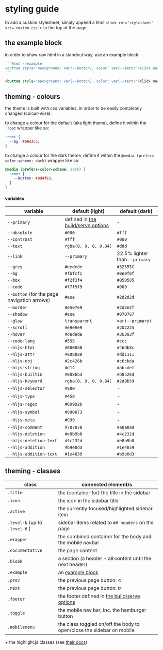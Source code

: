 # styling guide

to add a custom stylesheet, simply append a html
`<link rel='stylesheet' src='custom.css'>` to the top of the page.

## the example block

in order to show raw html in a standout way, use an example block:

````md
```html //example
<button style="background: var(--button); color: var(--text)">click me</button>
```
````

```html //example
<button style="background: var(--button); color: var(--text)">click me</button>
```

## theming - colours

the theme is built with css variables, in order to be easily completely
changed (colour-wise).

to change a colour for the default (aka light theme), define it within the
`:root` wrapper like so:

```css
:root {
  --bg: #b6d2ca;
}
```

to change a colour for the dark theme, define it within the
`@media (prefers-color-scheme: dark)` wrapper like so:

```css
@media (prefers-color-scheme: dark) {
  :root {
    --button: #9d4f83;
  }
}
```

#### variables

| variable                                    | default (light)                                         | default (dark)                 |
| ------------------------------------------- | ------------------------------------------------------- | ------------------------------ |
| `--primary`                                 | defined in [the build/serve options](README.md#options) | -                              |
| `--absolute`                                | `#000`                                                  | `#fff`                         |
| `--contrast`                                | `#fff`                                                  | `#000`                         |
| `--text`                                    | `rgba(0, 0, 0, 0.84)`                                   | `#ddd`                         |
| `--link`                                    | `--primary`                                             | 22.5% lighter than `--primary` |
| `--grey`                                    | `#dedede`                                               | `#52555C`                      |
| `--bg`                                      | `#fbfcfc`                                               | `#0e0f0f`                      |
| `--box`                                     | `#f2f3f4`                                               | `#050505`                      |
| `--code`                                    | `#f7f9f9`                                               | `#000`                         |
| `--button` (for the page navigation arrows) | `#eee`                                                  | `#2d2d2d`                      |
| `--border`                                  | `#e5e7e9`                                               | `#2d2e2f`                      |
| `--shadow`                                  | `#eee`                                                  | `#070707`                      |
| `--glow`                                    | `transparent`                                           | `var(--primary)`               |
| `--scroll`                                  | `#e9e9e9`                                               | `#202225`                      |
| `--hover`                                   | `#dedede`                                               | `#36393f`                      |
| `--code-lang`                               | `#555`                                                  | `#ccc`                         |
| `--hljs-html`                               | `#000080`                                               | `#46db8c`                      |
| `--hljs-attr`                               | `#008080`                                               | `#dd1111`                      |
| `--hljs-obj`                                | `#2c426b`                                               | `#c6cbda`                      |
| `--hljs-string`                             | `#d14`                                                  | `#abcdef`                      |
| `--hljs-builtin`                            | `#0086b3`                                               | `#b8528d`                      |
| `--hljs-keyword`                            | `rgba(0, 0, 0, 0.84)`                                   | `#2d8b59`                      |
| `--hljs-selector`                           | `#900`                                                  | -                              |
| `--hljs-type`                               | `#458`                                                  | -                              |
| `--hljs-regex`                              | `#009926`                                               | -                              |
| `--hljs-symbol`                             | `#990073`                                               | -                              |
| `--hljs-meta`                               | `#999`                                                  | -                              |
| `--hljs-comment`                            | `#707070`                                               | `#a0a0a0`                      |
| `--hljs-deletion`                           | `#e8b9b8`                                               | `#4c232d`                      |
| `--hljs-deletion-text`                      | `#4c232d`                                               | `#e8b9b8`                      |
| `--hljs-addition`                           | `#b9e0d3`                                               | `#1e4839`                      |
| `--hljs-addition-text`                      | `#1e4839`                                               | `#b9e0d3`                      |

## theming - classes

| class                          | connected element/s                                                   |
| ------------------------------ | --------------------------------------------------------------------- |
| `.title`                       | the (container for) the title in the sidebar                          |
| `.icon`                        | the icon in the sidebar title                                         |
| `.active`                      | the currently focused/highlighted sidebar item                        |
| `.level-N` (up to `.level-6` ) | sidebar items related to `## headers` on the page                     |
| `.wrapper`                     | the combined container for the body and the mobile navbar             |
| `.documentative`               | the page content                                                      |
| `.blobk`                       | a section (a header + all content until the next header)              |
| `.example`                     | an [example block](#the-example-block)                                |
| `.prev`                        | the previous page button: ᐊ                                           |
| `.next`                        | the previous page button: ᐅ                                           |
| `.footer`                      | the footer defined in [the build/serve options](README.md#options)    |
| `.toggle`                      | the mobile nav bar, inc. the hamburger button                         |
| `.mobilemenu`                  | the class toggled on/off the body to open/close the sidebar on mobile |

\+ the highlight.js classes (see [their docs](https://highlightjs.readthedocs.io/en/latest/css-classes-reference.html))
